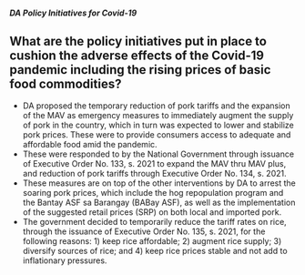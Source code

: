 ##### DA Policy Initiatives for Covid-19

## What are the policy initiatives put in place to cushion the adverse effects of the Covid-19 pandemic including the rising prices of basic food commodities?


 - DA proposed the temporary reduction of pork tariffs and the expansion of the MAV as emergency measures to immediately augment the supply of pork in the country, which in turn was expected to lower and stabilize pork prices. These were to provide consumers access to adequate and affordable food amid the pandemic.
 - These were responded to by the National Government through issuance of Executive Order No. 133, s. 2021 to expand the MAV thru MAV plus, and reduction of pork tariffs through Executive Order No. 134, s. 2021.
 - These measures are on top of the other interventions by DA to arrest the soaring pork prices, which include the hog repopulation program and the Bantay ASF sa Barangay (BABay ASF), as well as the implementation of the suggested retail prices (SRP) on both local and imported pork.
 - The government decided to temporarily reduce the tariff rates on rice, through the issuance of Executive Order No. 135, s. 2021, for the following reasons: 1) keep rice affordable; 2) augment rice supply; 3) diversify sources of rice; and 4) keep rice prices stable and not add to inflationary pressures.
